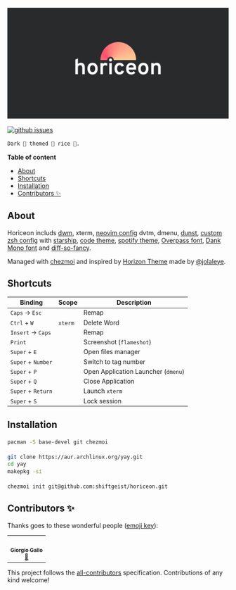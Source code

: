 ![Horiceon](.github/horiceon.png)

[![github issues](https://img.shields.io/github/issues/shiftgeist/horiceon)](https://github.com/shiftgeist/horiceon/issues)

```markdown
Dark 🌆 themed 🎨 rice 🍚.
```

**Table of content**

<!-- START doctoc generated TOC please keep comment here to allow auto update -->
<!-- DON'T EDIT THIS SECTION, INSTEAD RE-RUN doctoc TO UPDATE -->


- [About](#about)
- [Shortcuts](#shortcuts)
- [Installation](#installation)
- [Contributors ✨](#contributors-)

<!-- END doctoc generated TOC please keep comment here to allow auto update -->

## About

Horiceon includs [dwm](https://github.com/shiftgeist/horiceon/tree/master/dot_local/src/dwm), xterm, [neovim config](https://github.com/shiftgeist/horiceon/blob/master/dot_config/nvim/init.vim) dvtm, dmenu, [dunst](https://github.com/shiftgeist/horiceon/blob/master/dot_config/dunst/dunstrc), [custom zsh config](https://github.com/shiftgeist/horiceon/blob/master/dot_config/zsh/dot_zshrc) with [starship](https://starship.rs/), [code theme](https://github.com/shiftgeist/horiceon/tree/master/dot_vscode/extensions/horiceon-theme), [spotify theme](https://github.com/shiftgeist/horiceon/tree/master/dot_config/spicetify/Themes/Horiceon), [Overpass font](http://overpassfont.org), [Dank Mono font](https://dank.sh) and [diff-so-fancy](https://github.com/so-fancy/diff-so-fancy).

Managed with [chezmoi](https://github.com/twpayne/chezmoi) and inspired by [Horizon Theme](https://marketplace.visualstudio.com/items?itemName=jolaleye.horizon-theme-vscode) made by [@jolaleye](https://github.com/jolaleye).

## Shortcuts

| Binding            | Scope   | Description                         |
| ------------------ | ------- | ----------------------------------- |
| `Caps` -> `Esc`    |         | Remap                               |
| `Ctrl` + `W`       | `xterm` | Delete Word                         |
| `Insert` -> `Caps` |         | Remap                               |
| `Print`            |         | Screenshot (`flameshot`)            |
| `Super` + `E`      |         | Open files manager                  |
| `Super` + `Number` |         | Switch to tag number                |
| `Super` + `P`      |         | Open Application Launcher (`dmenu`) |
| `Super` + `Q`      |         | Close Application                   |
| `Super` + `Return` |         | Launch `xterm`                      |
| `Super` + `S`      |         | Lock session                        |

## Installation

```bash
pacman -S base-devel git chezmoi

git clone https://aur.archlinux.org/yay.git
cd yay
makepkg -si

chezmoi init git@github.com:shiftgeist/horiceon.git
```

## Contributors ✨

Thanks goes to these wonderful people ([emoji key](https://allcontributors.org/docs/en/emoji-key)):

<!-- ALL-CONTRIBUTORS-LIST:START - Do not remove or modify this section -->
<!-- prettier-ignore-start -->
<!-- markdownlint-disable -->
<table>
  <tr>
    <td align="center"><a href="https://stackoverflow.com/users/428627/giorgiga"><img src="https://avatars3.githubusercontent.com/u/471835?v=4?s=100" width="100px;" alt=""/><br /><sub><b>Giorgio Gallo</b></sub></a><br /><a href="https://github.com/shiftgeist/horiceon/commits?author=giorgiga" title="Documentation">📖</a></td>
  </tr>
</table>

<!-- markdownlint-restore -->
<!-- prettier-ignore-end -->

<!-- ALL-CONTRIBUTORS-LIST:END -->

This project follows the [all-contributors](https://github.com/all-contributors/all-contributors) specification. Contributions of any kind welcome!
